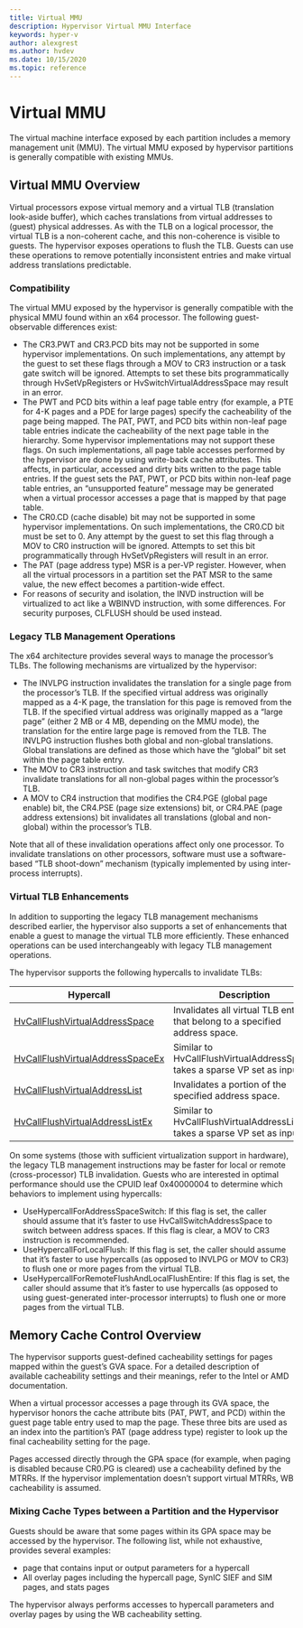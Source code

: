 ```yaml
---
title: Virtual MMU
description: Hypervisor Virtual MMU Interface
keywords: hyper-v
author: alexgrest
ms.author: hvdev
ms.date: 10/15/2020
ms.topic: reference
---
```


# Virtual MMU

The virtual machine interface exposed by each partition includes a memory management unit (MMU). The virtual MMU exposed by hypervisor partitions is generally compatible with existing MMUs.

## Virtual MMU Overview

Virtual processors expose virtual memory and a virtual TLB (translation look-aside buffer), which caches translations from virtual addresses to (guest) physical addresses. As with the TLB on a logical processor, the virtual TLB is a non-coherent cache, and this non-coherence is visible to guests. The hypervisor exposes operations to flush the TLB. Guests can use these operations to remove potentially inconsistent entries and make virtual address translations predictable.

### Compatibility

The virtual MMU exposed by the hypervisor is generally compatible with the physical MMU found within an x64 processor. The following guest-observable differences exist:

- The CR3.PWT and CR3.PCD bits may not be supported in some hypervisor implementations. On such implementations, any attempt by the guest to set these flags through a MOV to CR3 instruction or a task gate switch will be ignored. Attempts to set these bits programmatically through HvSetVpRegisters or HvSwitchVirtualAddressSpace may result in an error.
- The PWT and PCD bits within a leaf page table entry (for example, a PTE for 4-K pages and a PDE for large pages) specify the cacheability of the page being mapped. The PAT, PWT, and PCD bits within non-leaf page table entries indicate the cacheability of the next page table in the hierarchy. Some hypervisor implementations may not support these flags. On such implementations, all page table accesses performed by the hypervisor are done by using write-back cache attributes. This affects, in particular, accessed and dirty bits written to the page table entries. If the guest sets the PAT, PWT, or PCD bits within non-leaf page table entries, an “unsupported feature” message may be generated when a virtual processor accesses a page that is mapped by that page table.
- The CR0.CD (cache disable) bit may not be supported in some hypervisor implementations. On such implementations, the CR0.CD bit must be set to 0. Any attempt by the guest to set this flag through a MOV to CR0 instruction will be ignored. Attempts to set this bit programmatically through HvSetVpRegisters will result in an error.
- The PAT (page address type) MSR is a per-VP register. However, when all the virtual processors in a partition set the PAT MSR to the same value, the new effect becomes a partition-wide effect.
- For reasons of security and isolation, the INVD instruction will be virtualized to act like a WBINVD instruction, with some differences. For security purposes, CLFLUSH should be used instead.

### Legacy TLB Management Operations

The x64 architecture provides several ways to manage the processor’s TLBs. The following mechanisms are virtualized by the hypervisor:

- The INVLPG instruction invalidates the translation for a single page from the processor’s TLB. If the specified virtual address was originally mapped as a 4-K page, the translation for this page is removed from the TLB. If the specified virtual address was originally mapped as a “large page” (either 2 MB or 4 MB, depending on the MMU mode), the translation for the entire large page is removed from the TLB. The INVLPG instruction flushes both global and non-global translations. Global translations are defined as those which have the “global” bit set within the page table entry.
- The MOV to CR3 instruction and task switches that modify CR3 invalidate translations for all non-global pages within the processor’s TLB.
- A MOV to CR4 instruction that modifies the CR4.PGE (global page enable) bit, the CR4.PSE (page size extensions) bit, or CR4.PAE (page address extensions) bit invalidates all translations (global and non-global) within the processor’s TLB.

Note that all of these invalidation operations affect only one processor. To invalidate translations on other processors, software must use a software-based “TLB shoot-down” mechanism (typically implemented by using inter-process interrupts).

### Virtual TLB Enhancements

In addition to supporting the legacy TLB management mechanisms described earlier, the hypervisor also supports a set of enhancements that enable a guest to manage the virtual TLB more efficiently. These enhanced operations can be used interchangeably with legacy TLB management operations.

The hypervisor supports the following hypercalls to invalidate TLBs:

| Hypercall                                                                           | Description                                     |
|-------------------------------------------------------------------------------------|-------------------------------------------------|
| [HvCallFlushVirtualAddressSpace](hypercalls/HvCallFlushVirtualAddressSpace.md)      | Invalidates all virtual TLB entries that belong to a specified address space.    |
| [HvCallFlushVirtualAddressSpaceEx](hypercalls/HvCallFlushVirtualAddressSpaceEx.md)  | Similar to HvCallFlushVirtualAddressSpace, takes a sparse VP set as input.    |
| [HvCallFlushVirtualAddressList](hypercalls/HvCallFlushVirtualAddressList.md)        | Invalidates a portion of the specified address space.    |
| [HvCallFlushVirtualAddressListEx](hypercalls/HvCallFlushVirtualAddressListEx.md)    | Similar to HvCallFlushVirtualAddressList, takes a sparse VP set as input.    |

On some systems (those with sufficient virtualization support in hardware), the legacy TLB management instructions may be faster for local or remote (cross-processor) TLB invalidation. Guests who are interested in optimal performance should use the CPUID leaf 0x40000004 to determine which behaviors to implement using hypercalls:

- UseHypercallForAddressSpaceSwitch: If this flag is set, the caller should assume that it’s faster to use HvCallSwitchAddressSpace to switch between address spaces. If this flag is clear, a MOV to CR3 instruction is recommended.
- UseHypercallForLocalFlush: If this flag is set, the caller should assume that it’s faster to use hypercalls (as opposed to INVLPG or MOV to CR3) to flush one or more pages from the virtual TLB.
- UseHypercallForRemoteFlushAndLocalFlushEntire: If this flag is set, the caller should assume that it’s faster to use hypercalls (as opposed to using guest-generated inter-processor interrupts) to flush one or more pages from the virtual TLB.

## Memory Cache Control Overview

The hypervisor supports guest-defined cacheability settings for pages mapped within the guest’s GVA space. For a detailed description of available cacheability settings and their meanings, refer to the Intel or AMD documentation.

When a virtual processor accesses a page through its GVA space, the hypervisor honors the cache attribute bits (PAT, PWT, and PCD) within the guest page table entry used to map the page. These three bits are used as an index into the partition’s PAT (page address type) register to look up the final cacheability setting for the page.

Pages accessed directly through the GPA space (for example, when paging is disabled because CR0.PG is cleared) use a cacheability defined by the MTRRs. If the hypervisor implementation doesn’t support virtual MTRRs, WB cacheability is assumed.

### Mixing Cache Types between a Partition and the Hypervisor

Guests should be aware that some pages within its GPA space may be accessed by the hypervisor. The following list, while not exhaustive, provides several examples:

- page that contains input or output parameters for a hypercall
- All overlay pages including the hypercall page, SynIC SIEF and SIM pages, and stats pages

The hypervisor always performs accesses to hypercall parameters and overlay pages by using the WB cacheability setting.